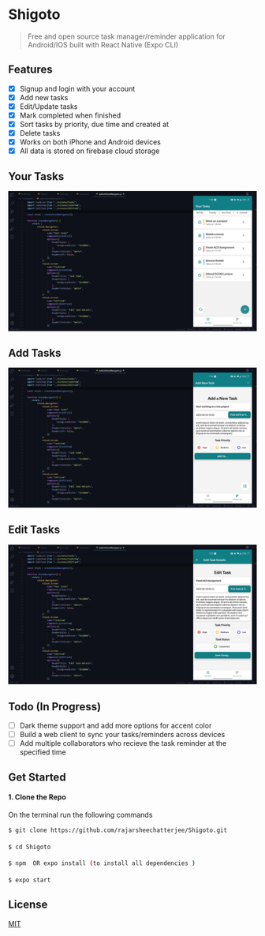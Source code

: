 # Shigoto
>Free and open source task manager/reminder application for Android/IOS built with React Native (Expo CLI)

## Features
- [x] Signup and login with your account
- [x] Add new tasks
- [x] Edit/Update tasks
- [x] Mark completed when finished
- [x] Sort tasks by priority, due time and created at
- [x] Delete tasks
- [x] Works on both iPhone and Android devices
- [x] All data is stored on firebase cloud storage

##  Your Tasks
![Home-screen](./assets/screenshots/YourTasks.png)

##  Add Tasks
![Add-tasks](./assets/screenshots/AddTask.jpg)

##  Edit Tasks
![Edit-tasks](./assets/screenshots/EditTask.jpg)

 ## Todo (In Progress)
- [ ] Dark theme support and add more options for accent color 
- [ ] Build a web client to sync your tasks/reminders across devices
- [ ] Add multiple collaborators who recieve the task reminder at the specified time

 ## Get Started
 
 #### 1. Clone the Repo
 
 On the terminal run the following commands
 ```sh
 $ git clone https://github.com/rajarsheechatterjee/Shigoto.git
 
 $ cd Shigoto
 
 $ npm  OR expo install (to install all dependencies )

 $ expo start
 
 ```
 ## License
 
 [MIT ](https://github.com/rajarsheechatterjee/Shigoto/blob/master/LICENSE)

